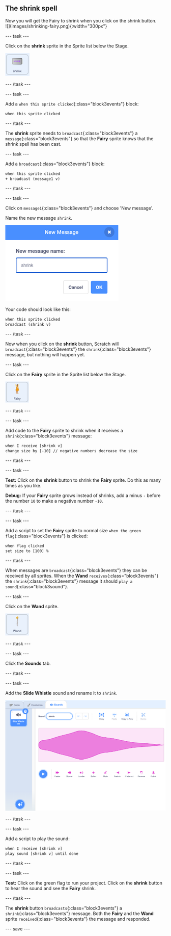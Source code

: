 ## The shrink spell

<div style="display: flex; flex-wrap: wrap">
<div style="flex-basis: 200px; flex-grow: 1; margin-right: 15px;">
Now you will get the Fairy to shrink when you click on the shrink button.
</div>
<div>
![](images/shrinking-fairy.png){:width="300px"}
</div>
</div>

--- task ---

Click on the **shrink** sprite in the Sprite list below the Stage. 

![](images/shrink-icon.png)

--- /task ---

--- task ---

Add a `when this sprite clicked`{:class="block3events"} block:

```blocks3
when this sprite clicked
```

--- /task ---

The **shrink** sprite needs to `broadcast`{:class="block3events"} a `message`{:class="block3events"} so that the **Fairy** sprite knows that the shrink spell has been cast.

--- task ---

Add a `broadcast`{:class="block3events"} block:

```blocks3
when this sprite clicked
+ broadcast (message1 v)
```

--- /task ---

--- task ---

Click on `message1`{:class="block3events"} and choose 'New message'. 

Name the new message `shrink`.

![New message dialog with shrink entered.](images/new-message.png)

Your code should look like this:

```blocks3
when this sprite clicked
broadcast (shrink v)
```

--- /task ---

Now when you click on the **shrink** button, Scratch will `broadcast`{:class="block3events"} the `shrink`{:class="block3events"} message, but nothing will happen yet.

--- task ---

Click on the **Fairy** sprite in the Sprite list below the Stage.

![](images/fairy-icon.png)

--- /task ---

--- task ---

Add code to the **Fairy** sprite to shrink when it receives a `shrink`{:class="block3events"} message:

```blocks3
when I receive [shrink v]
change size by [-10] // negative numbers decrease the size
```

--- /task ---

--- task ---

**Test:** Click on the **shrink** button to shrink the **Fairy** sprite. Do this as many times as you like.

**Debug:** If your **Fairy** sprite grows instead of shrinks, add a minus `-` before the number `10` to make a negative number `-10`.

--- /task ---

--- task ---

Add a script to set the **Fairy** sprite to normal size `when the green flag`{:class="block3events"} is clicked:

```blocks3
when flag clicked
set size to [100] %
```

--- /task ---

When messages are `broadcast`{:class="block3events"} they can be received by all sprites. When the **Wand** `receives`{:class="block3events"} the `shrink`{:class="block3events"} message it should `play a sound`{:class="block3sound"}.

--- task ---

Click on the **Wand** sprite. 

![](images/wand-sprite-icon.png)

--- /task ---

--- task ---

Click the **Sounds** tab.

--- /task ---

--- task ---

Add the **Slide Whistle** sound and rename it to `shrink`.

![The Sounds tab with added slide whistle sound renamed to shrink in the Sound property.](images/slide-whistle.png)

--- /task ---

--- task ---

Add a script to play the sound:

```blocks3
when I receive [shrink v]
play sound [shrink v] until done

```

--- /task ---

--- task ---

**Test:** Click on the green flag to run your project. Click on the **shrink** button to hear the sound and see the **Fairy** shrink.

--- /task ---

The **shrink** button `broadcasts`{:class="block3events"} a `shrink`{:class="block3events"} message. Both the **Fairy** and the **Wand** sprite `received`{:class="block3events"} the message and responded.

--- save ---
